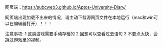 网页端：https://subcweb3.github.io/Aptos-University-Diary/

网页端出现加载不出来的情况，请主动下载源网页文件在本地运行（mac和win可以在编辑器打开）！！！

注意事项:
1.这类游戏需要手动存档的
2.回想可以查看过去语句
3.不要点太快，会跳过游戏里的视频。
